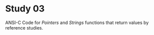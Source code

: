# Study 03

ANSI-C Code for *Pointers* and *Strings* functions that return values by reference studies.

